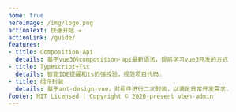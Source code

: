 ```yaml
---
home: true
heroImage: /img/logo.png
actionText: 快速开始 →
actionLink: /guide/
features:
- title: Composition-Api
  details: 基于vue3的composition-api最新语法，提前学习vue3开发的方式
- title: Typescript+Tsx
  details: 智能IDE提醒和ts的强校验，规范项目代码.
- title: 组件封装
  details: 基于ant-design-vue，对组件进行二次封装，以满足日常开发需求.
footer: MIT Licensed | Copyright © 2020-present vben-admin
---
```

